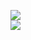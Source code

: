 [![](https://img.shields.io/badge/Made%20With-Github%20Spray-lightgrey.svg?style=for-the-badge&logo=github)](https://github.com/Annihil/github-spray#17237)  
[![](https://i.imgur.com/2DrTn0Z.gif)](https://github.com/Annihil/github-spray)